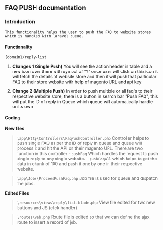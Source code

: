 FAQ PUSH documentation
----------------------
###  Introduction
	This functionality helps the user to push the FAQ to website stores which is handled with laravel queue.

#### Functionality
	{domain}/reply-list

1. **Changes 1 (Single Push)**
You will see the action header in table and a new icon over there with symbol of "?" 
once user will click on this icon it will fetch the details of website store and then it will push that particular FAQ to their store website with help of magento URL and api key


2. **Change 2 (Multiple Push)**
In order to push multiple or all faq's to their respective website store, there is a button in search bar "Push FAQ", this will put the ID of reply in Queue which queue will automatically handle on its own

#### Coding
**New files**
>	`\app\Http\Controllers\FaqPushController.php`
>	Controller helps to push single FAQ as per the ID of reply in queue and queue will process it and hit the API on their magento URL. There are two function in this controller 
>		-	`pushFaq` Which handles the request to push single reply to any single website.
>	 	-	`pushFaqAll` which helps to get the data in chunk of 100 and push it one by one in their respective website.

>	`\app\Jobs\ProceesPushFaq.php`
>	Job file is used for queue and dispatch the jobs.
	
	

**Edited Files**
>	`\resources\views\reply\list.blade.php`
>	View file edited for two new buttons and JS (click handler)

> 	`\routes\web.php`
> 	Route file is edited so that we can define the ajax route to insert a record of job.
